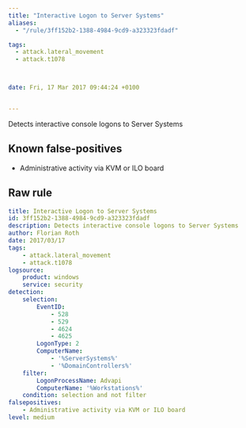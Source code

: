```yaml
---
title: "Interactive Logon to Server Systems"
aliases:
  - "/rule/3ff152b2-1388-4984-9cd9-a323323fdadf"

tags:
  - attack.lateral_movement
  - attack.t1078



date: Fri, 17 Mar 2017 09:44:24 +0100


---
```


Detects interactive console logons to Server Systems

<!--more-->


## Known false-positives

* Administrative activity via KVM or ILO board




## Raw rule
```yaml
title: Interactive Logon to Server Systems
id: 3ff152b2-1388-4984-9cd9-a323323fdadf
description: Detects interactive console logons to Server Systems
author: Florian Roth
date: 2017/03/17
tags:
    - attack.lateral_movement
    - attack.t1078
logsource:
    product: windows
    service: security
detection:
    selection:
        EventID:
            - 528
            - 529
            - 4624
            - 4625
        LogonType: 2
        ComputerName:
            - '%ServerSystems%'
            - '%DomainControllers%'
    filter:
        LogonProcessName: Advapi
        ComputerName: '%Workstations%'
    condition: selection and not filter
falsepositives:
    - Administrative activity via KVM or ILO board
level: medium

```
